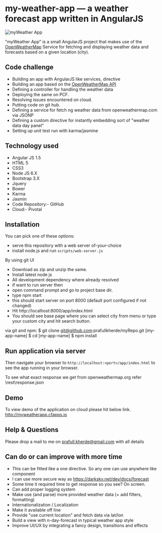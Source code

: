 # my-weather-app — a weather forecast app written in AngularJS

<img src="app/img/myWaetherApp.jpeg" alt="myWeather App"/>

"myWeather App" is a small AngularJS project that makes use of the [OpenWeatherMap](http://openweathermap.org/)
Service for fetching and displaying weather data and forecasts based on a given location (city).


## Code challenge 

* Building an app with AngularJS like services, directive
* Building an app based on the [OpenWeatherMap API](http://openweathermap.org/API/)
* Defining a controller for handling the weather data
* Deploying the same on PCF.
* Resolving issues encountered on cloud.
* Putting code on git hub.
* Defining a service for fetch	ng weather data from openweathermap.com via JSONP
* Defining a custom directive for instantly embedding sort of "weather data day panel"
* Setting up unit test run with karma/jasmine

## Technology used 
* Angular JS 1.5
* HTML 5
* CSS3
* Node JS 6.X
* Bootstrap 3.X
* Jquery
* Bower 
* Karma
* Jasmin
* Code Repository:- GitHub
* Cloud:- Pivotal

## Installation

You can pick one of these options:
* serve this repository with a web server of-your-choice
* install node.js and run `scripts/web-server.js`

By using git UI
* Download as zip and unzip the same. 
* Install latest node js
* All development dependency where already resolved
* if want to run server then
* open  command prompt and go to project base dir.
* type npm start
* this should start server on port 8000 (default port configured if not changed)
* Hit http://localhost:8000/app/index.html
* You should see base page where you can select city from menu or type your custom city and hit search button.
	
via git and npm:
$ git clone git@github.com:prafullkherde/myRepo.git [my-app-name]
$ cd [my-app-name]
$ npm install


## Run application via server


Then navigate your browser to `http://localhost:<port>/app/index.html` to see the app running in
your browser.

To see what exact response we get from openweathermap.org refer <project base>\rest\response.json

## Demo

To view demo of the application on cloud please hit below link.
http://myweatherapp.cfapps.io

## Help & Questions
Please drop a mail to me on prafull.kherde@gmail.com with all details

## Can do or can improve with more time
* This can be fitted like a one directive. So any one can use anywhere like component
* I can use more secure way as https://darksky.net/dev/docs/forecast
* Some time it required time to get response so you see? On screen.
* Can add proper logging system 
* Make use (and parse) more provided weather data (+ add filters, formatting)
* Internationalization / Localization
* Make it available off line 
* Provide "use current location" and fetch data via lat/lon
* Build a view with n-day-forecast in typical weather app style
* Improve UI/UX by integrating a fancy design, transitions and effects
